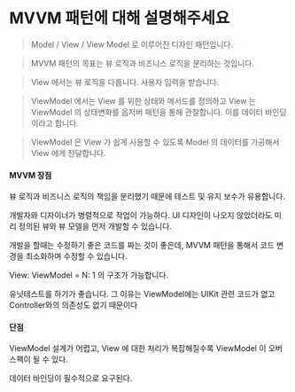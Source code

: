# MVVM 패턴에 대해 설명해주세요
> Model / View / View Model 로 이루어진 디자인 패턴입니다.

> MVVM 패턴의 목표는 뷰 로직과 비즈니스 로직을 분리하는 것입니다.

> View 에서는 뷰 로직을 다룹니다. 사용자 입력을 받습니다.

> ViewModel 에서는 View 를 위한 상태와 메서드를 정의하고 View 는 ViewModel 의 상태변화를 옵저버 패턴을 통해 관찰합니다. 이를 데이터 바인딩이라고 합니다.

> ViewModel 은 View 가 쉽게 사용할 수 있도록 Model 의 데이터를 가공해서 View 에게 전달합니다.

#### MVVM 장점
뷰 로직과 비즈니스 로직의 책임을 분리했기 때문에 테스트 및 유지 보수가 유용합니다.

개발자와 디자이너가 병렬적으로 작업이 가능하다. UI 디자인이 나오지 않았더라도 미리 정의된 뷰와 뷰 모델을 먼저 개발할 수 있습니다.

개발을 할때는 수정하기 좋은 코드를 짜는 것이 좋은데, MVVM 패턴을 통해서 코드 변경을 최소화하며 수정할 수 있습니다.

View: ViewModel = N: 1 의 구조가 가능합니다.

유닛테스트를 하기가 좋습니다. 그 이유는 ViewModel에는 UIKit 관련 코드가 없고 Controller와의 의존성도 없기 때문이다

#### 단점
ViewModel 설계가 어렵고, View 에 대한 처리가 복잡해질수록 ViewModel 이 오버스펙이 될 수 있다.

데이터 바인딩이 필수적으로 요구된다.
